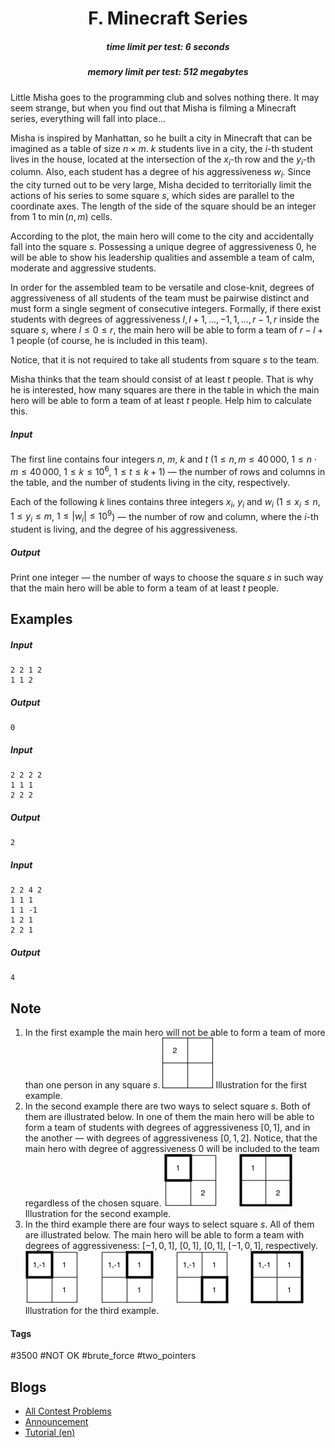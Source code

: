<h1 style='text-align: center;'> F. Minecraft Series</h1>

<h5 style='text-align: center;'>time limit per test: 6 seconds</h5>
<h5 style='text-align: center;'>memory limit per test: 512 megabytes</h5>

Little Misha goes to the programming club and solves nothing there. It may seem strange, but when you find out that Misha is filming a Minecraft series, everything will fall into place...

Misha is inspired by Manhattan, so he built a city in Minecraft that can be imagined as a table of size $n \times m$. $k$ students live in a city, the $i$-th student lives in the house, located at the intersection of the $x_i$-th row and the $y_i$-th column. Also, each student has a degree of his aggressiveness $w_i$. Since the city turned out to be very large, Misha decided to territorially limit the actions of his series to some square $s$, which sides are parallel to the coordinate axes. The length of the side of the square should be an integer from $1$ to $\min(n, m)$ cells.

According to the plot, the main hero will come to the city and accidentally fall into the square $s$. Possessing a unique degree of aggressiveness $0$, he will be able to show his leadership qualities and assemble a team of calm, moderate and aggressive students.

In order for the assembled team to be versatile and close-knit, degrees of aggressiveness of all students of the team must be pairwise distinct and must form a single segment of consecutive integers. Formally, if there exist students with degrees of aggressiveness $l, l+1, \ldots, -1, 1, \ldots, r-1, r$ inside the square $s$, where $l \le 0 \le r$, the main hero will be able to form a team of $r-l+1$ people (of course, he is included in this team).

Notice, that it is not required to take all students from square $s$ to the team.

Misha thinks that the team should consist of at least $t$ people. That is why he is interested, how many squares are there in the table in which the main hero will be able to form a team of at least $t$ people. Help him to calculate this.

##### Input

The first line contains four integers $n$, $m$, $k$ and $t$ ($1 \le n, m \le 40\,000$, $1 \le n \cdot m \le 40\,000$, $1 \le k \le 10^6$, $1 \le t \le k + 1$) — the number of rows and columns in the table, and the number of students living in the city, respectively.

Each of the following $k$ lines contains three integers $x_i$, $y_i$ and $w_i$ ($1 \le x_i \le n$, $1 \le y_i \le m$, $1 \le \lvert w_i \rvert \le 10^9$) — the number of row and column, where the $i$-th student is living, and the degree of his aggressiveness.

##### Output

Print one integer — the number of ways to choose the square $s$ in such way that the main hero will be able to form a team of at least $t$ people.

## Examples

##### Input


```text
2 2 1 2
1 1 2
```
##### Output


```text
0
```
##### Input


```text
2 2 2 2
1 1 1
2 2 2
```
##### Output


```text
2
```
##### Input


```text
2 2 4 2
1 1 1
1 1 -1
1 2 1
2 2 1
```
##### Output


```text
4
```
## Note

1. In the first example the main hero will not be able to form a team of more than one person in any square $s$.  ![](images/97a727d34b3c023788eadef4e1325d4c429762c7.png) Illustration for the first example.
2. In the second example there are two ways to select square $s$. Both of them are illustrated below. In one of them the main hero will be able to form a team of students with degrees of aggressiveness $[0, 1]$, and in the another — with degrees of aggressiveness $[0, 1, 2]$. Notice, that the main hero with degree of aggressiveness $0$ will be included to the team regardless of the chosen square.  ![](images/355f7ae9b58066b8d086c0b6ee0801255f300b77.png) Illustration for the second example.
3. In the third example there are four ways to select square $s$. All of them are illustrated below. The main hero will be able to form a team with degrees of aggressiveness: $[-1,0,1]$, $[0,1]$, $[0,1]$, $[-1, 0, 1]$, respectively.  ![](images/b79010e89a6b630e77b714664e618f879ba8854f.png) Illustration for the third example.


#### Tags 

#3500 #NOT OK #brute_force #two_pointers 

## Blogs
- [All Contest Problems](../Codeforces_Round_829_(Div._1).md)
- [Announcement](../blogs/Announcement.md)
- [Tutorial (en)](../blogs/Tutorial_(en).md)
